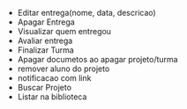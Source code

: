 - Editar entrega(nome, data, descricao)
- Apagar Entrega
- Visualizar quem entregou
- Avaliar entrega
- Finalizar Turma
- Apagar documetos ao apagar projeto/turma
- remover aluno do projeto
- notificacao com link
- Buscar Projeto
- Listar na biblioteca
